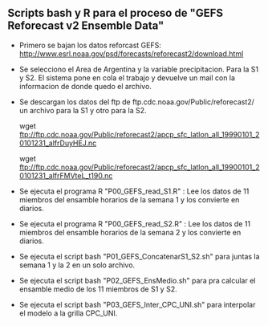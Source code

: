 ## Scripts bash y R para el proceso de "GEFS Reforecast v2 Ensemble Data"



*  Primero se bajan los datos reforcast GEFS:
    http://www.esrl.noaa.gov/psd/forecasts/reforecast2/download.html

*  Se selecciono el Area de Argentina y la variable precipitacion. Para la S1 y S2. El sistema pone en cola el trabajo y devuelve un mail con la informacion de donde quedo el archivo.


* Se descargan los datos del ftp de ftp.cdc.noaa.gov/Public/reforecast2/ un archivo para la S1 y otro para la S2.

    wget ftp://ftp.cdc.noaa.gov/Public/reforecast2/apcp_sfc_latlon_all_19990101_20101231_alfrDuyHEJ.nc
    
    wget ftp://ftp.cdc.noaa.gov/Public/reforecast2/apcp_sfc_latlon_all_19900101_20101231_alfrFMVteL_t190.nc

* Se ejecuta el programa R "P00_GEFS_read_S1.R" : Lee los datos de  11 miembros del ensamble horarios de la semana 1 y los convierte en diarios.

* Se ejecuta el programa R "P00_GEFS_read_S2.R" : Lee los datos de  11 miembros del ensamble horarios de la semana 2 y los convierte en diarios.

* Se ejecuta el script bash "P01_GEFS_ConcatenarS1_S2.sh" para juntas la semana 1 y la 2 en un solo archivo.

* Se ejecuta el script bash "P02_GEFS_EnsMedio.sh" para pra calcular el ensamble medio de los 11 miembros de S1 y S2.

* Se ejecuta el script bash "P03_GEFS_Inter_CPC_UNI.sh" para interpolar el modelo a la grilla CPC_UNI.



